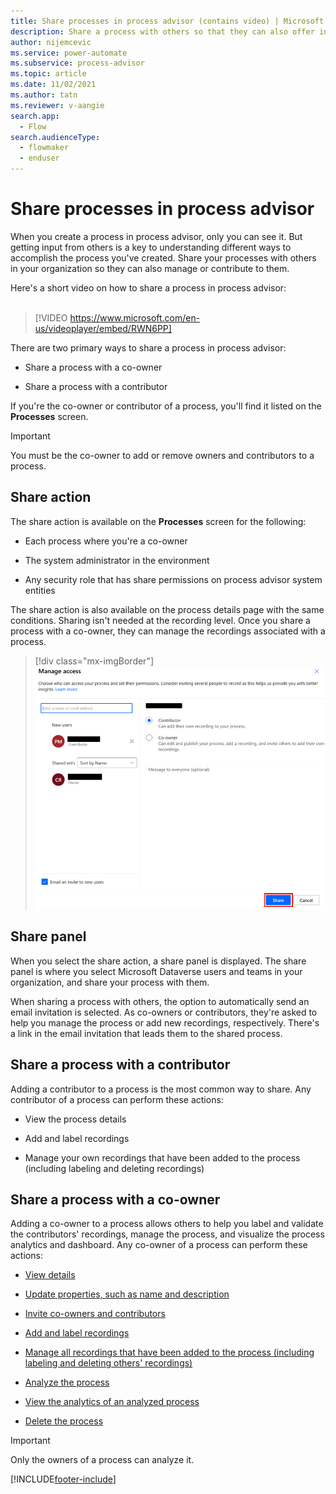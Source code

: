 ```yaml
---
title: Share processes in process advisor (contains video) | Microsoft Docs
description: Share a process with others so that they can also offer input and additional insights. You can share a process with a co-owner or a contributor.
author: nijemcevic 
ms.service: power-automate
ms.subservice: process-advisor
ms.topic: article
ms.date: 11/02/2021
ms.author: tatn
ms.reviewer: v-aangie
search.app: 
  - Flow
search.audienceType: 
  - flowmaker
  - enduser
---
```


# Share processes in process advisor

When you create a process in process advisor, only you can see it. But getting input from others is a key to understanding different ways to accomplish the process you've created. Share your processes with others in your organization so they can also manage or contribute to them.

Here's a short video on how to share a process in process advisor:<br>
</br>
> [!VIDEO https://www.microsoft.com/en-us/videoplayer/embed/RWN6PP]

There are two primary ways to share a process in process advisor:

- Share a process with a co-owner

- Share a process with a contributor

If you're the co-owner or contributor of a process, you'll find it listed on the **Processes** screen.
</br>
> [!IMPORTANT]
> You must be the co-owner to add or remove owners and contributors to a process.

## Share action

The share action is available on the **Processes** screen for the following:

- Each process where you're a co-owner

- The system administrator in the environment

- Any security role that has share permissions on process advisor system entities

The share action is also available on the process details page with the same conditions. Sharing isn't needed at the recording level. Once you share a process with a co-owner, they can manage the recordings associated with a process.

> [!div class="mx-imgBorder"]
> ![!Manage access.](media/manage-access.png "Manage access")

## Share panel

When you select the share action, a share panel is displayed. The share panel is where you select Microsoft Dataverse users and teams in your organization, and share your process with them.

When sharing a process with others, the option to automatically send an email invitation is selected. As co-owners or contributors, they're asked to help you manage the process or add new recordings, respectively. There's a link in the email invitation that leads them to the shared process.

## Share a process with a contributor

Adding a contributor to a process is the most common way to share. Any contributor of a process can perform these actions:

- View the process details

- Add and label recordings

- Manage your own recordings that have been added to the process (including labeling and deleting recordings)

## Share a process with a co-owner

Adding a co-owner to a process allows others to help you label and validate the contributors' recordings, manage the process, and visualize the process analytics and dashboard. Any co-owner of a process can perform these actions:

- [View details](process-advisor-analyze.md)

- [Update properties, such as name and description](process-advisor-processes.md#manage-activity-names)

- [Invite co-owners and contributors](process-advisor-share.md#share-action)

- [Add and label recordings](process-advisor-processes.md)

- [Manage all recordings that have been added to the process (including labeling and deleting others' recordings)](process-advisor-processes.md)

- [Analyze the process](process-advisor-analyze.md)

- [View the analytics of an analyzed process](process-advisor-analyze.md)

- [Delete the process](process-advisor-security.md)

>[!IMPORTANT]
>Only the owners of a process can analyze it.

[!INCLUDE[footer-include](includes/footer-banner.md)]
